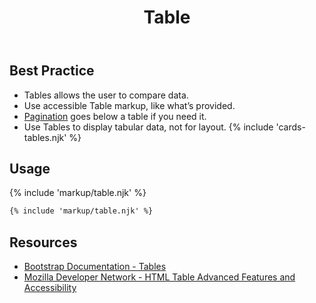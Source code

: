 ﻿---
title: Table
summary: Tables allow users to compare and review large amounts of data.
tags: components
layout: guide
eleventyNavigation:
  key: Table
  parent: Components
  order: 300
  excerpt: Tables allow users to compare and review large amounts of data.
  img: /img/illustrations/illus-table.svg
---

## Best Practice

- Tables allows the user to compare data.
- Use accessible Table markup, like what’s provided.
- [Pagination](/components/pagination) goes below a table if you need it.
- Use Tables to display tabular data, not for layout.
{% include 'cards-tables.njk' %}

## Usage

{% include 'markup/table.njk' %}

``` html
{% include 'markup/table.njk' %}
```

## Resources
* <a href="https://getbootstrap.com/docs/4.5/content/tables/" target="_blank">Bootstrap Documentation - Tables</a>
* <a href="https://developer.mozilla.org/en-US/docs/Learn/HTML/Tables/Advanced" target="_blank">Mozilla Developer Network - HTML Table Advanced Features and Accessibility</a>
